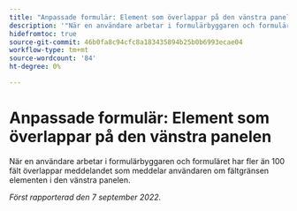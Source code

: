 ```yaml
---
title: "Anpassade formulär: Element som överlappar på den vänstra panelen."
description: '"När en användare arbetar i formulärbyggaren och formuläret har fler än 100 fält, kommer meddelandet som meddelar användaren om fältgränsen att få elementen i den vänstra panelen att överlappa varandra.'
hidefromtoc: true
source-git-commit: 46b0fa8c94cfc8a183435894b25b0b6993ecae04
workflow-type: tm+mt
source-wordcount: '84'
ht-degree: 0%

---
```



# Anpassade formulär: Element som överlappar på den vänstra panelen

När en användare arbetar i formulärbyggaren och formuläret har fler än 100 fält överlappar meddelandet som meddelar användaren om fältgränsen elementen i den vänstra panelen.

_Först rapporterad den 7 september 2022._

